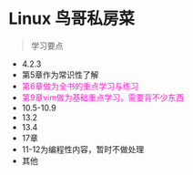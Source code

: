 # Linux 鸟哥私房菜

> 学习要点



* 4.2.3
* 第5章作为常识性了解
* <span  style="color: #ff1bce; ">第6章做为全书的重点学习与练习</span>
* <span  style="color: #ff1bce; ">第9章vim做为基础重点学习，需要背不少东西</span>
* 10.5-10.9
* 13.2
* 13.4
* 17章
* 11-12为编程性内容，暂时不做处理
* 其他